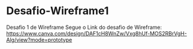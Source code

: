 # Desafio-Wireframe1
Desafio 1 de Wireframe 
Segue o Link do desafio de Wireframe: https://www.canva.com/design/DAF1cH8WnZw/Vxg8hUf-MOS2RBrVgH-Alg/view?mode=prototype
